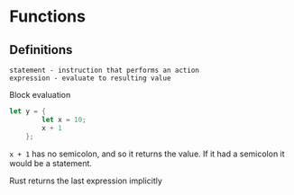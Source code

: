 # Functions

## Definitions
```text
statement - instruction that performs an action
expression - evaluate to resulting value
```

Block evaluation
```rust
let y = {
        let x = 10;
        x + 1
    };
```
`x + 1` has no semicolon, and so it returns the value. If it had a semicolon it would be a statement.

Rust returns the last expression implicitly